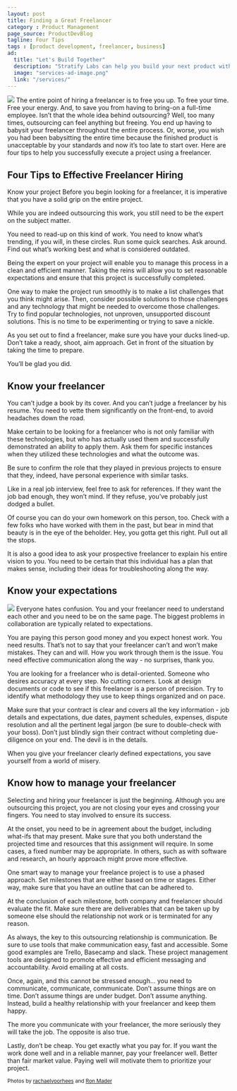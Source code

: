 ```yaml
---
layout: post
title: Finding a Great Freelancer
category : Product Management
page_source: ProductDevBlog
tagline: Four Tips
tags : [product development, freelancer, business]
ad:
  title: "Let's Build Together"
  description: "Stratify Labs can help you build your next product with our expert engineering and consulting services."
  image: "services-ad-image.png"
  link: "/services/"
---
```


<img class="post_image_tall" src="{{ BASE_PATH }}/images/tips.jpg" />
The entire point of hiring a freelancer is to free you up. To free your time.  Free your energy.  And, to save you from having to bring-on a full-time employee.  Isn’t that the whole idea behind outsourcing?  Well, too many times, outsourcing can feel anything but freeing.  You end up having to babysit your freelancer throughout the entire process.  Or, worse, you wish you had been babysitting the entire time because the finished product is unacceptable by your standards and now it’s too late to start over. Here are four tips to help you successfully execute a project using a freelancer.


Four Tips to Effective Freelancer Hiring
-------


Know your project  Before you begin looking for a freelancer, it is imperative that you have a solid grip on the entire project.  


While you are indeed outsourcing this work, you still need to be the expert on the subject matter.  


You need to read-up on this kind of work.  You need to know what’s trending, if you will, in these circles.  Run some quick searches.  Ask around.  Find out what’s working best and what is considered outdated.  



Being the expert on your project will enable you to manage this process in a clean and efficient manner.  Taking the reins will allow you to set reasonable expectations and ensure that this project is successfully completed.  

One way to make the project run smoothly is to make a list challenges that you think might arise.  Then, consider possible solutions to those challenges and any technology that might be needed to overcome those challenges.  Try to find popular technologies, not unproven, unsupported discount solutions.  This is no time to be experimenting or trying to save a nickle.


As you set out to find a freelancer, make sure you have your ducks lined-up.  Don’t take a ready, shoot, aim approach.  Get in front of the situation by taking the time to prepare.


You’ll be glad you did.


Know your freelancer
---------

You can’t judge a book by its cover.  And you can’t judge a freelancer by his resume. You need to vette them significantly on the front-end, to avoid headaches down the road.


Make certain to be looking for a freelancer who is not only familiar with these technologies, but who has actually used them and successfully demonstrated an ability to apply them.  Ask them for specific instances when they utilized these technologies and what the outcome was.


Be sure to confirm the role that they played in previous projects to ensure that they, indeed, have personal experience with similar tasks.  


Like in a real job interview, feel free to ask for references.  If they want the job bad enough, they won’t mind.  If they refuse, you’ve probably just dodged a bullet.


Of course you can do your own homework on this person, too.  Check with a few folks who have worked with them in the past, but bear in mind that beauty is in the eye of the beholder.  Hey, you gotta get this right.  Pull out all the stops.  


It is also a good idea to ask your prospective freelancer to explain his entire vision to you.  You need to be certain that this individual has a plan that makes sense, including their ideas for troubleshooting along the way.


Know your expectations  
---------

<img class="post_image_tall" src="{{ BASE_PATH }}/images/expectations.jpg" />
Everyone hates confusion.  You and your freelancer need to understand each other and you need to be on the same page.  The biggest problems in collaboration are typically related to expectations.


You are paying this person good money and you expect honest work.  You need results.  That’s not to say that your freelancer can’t and won’t make mistakes.  They can and will.  How you work through them is the issue.  You need effective communication along the way - no surprises, thank you.  


You are looking for a freelancer who is detail-oriented.  Someone who desires accuracy at every step.  No cutting corners.  Look at design documents or code to see if this freelancer is a person of precision.  Try to identify what methodology they use to keep things organized and on pace.


Make sure that your contract is clear and covers all the key information - job details and expectations, due dates, payment schedules, expenses, dispute resolution and all the pertinent legal jargon (be sure to double-check with your boss).  Don’t just blindly sign their contract without completing due-diligence on your end.  The devil is in the details.


When you give your freelancer clearly defined expectations, you save yourself from a world of misery.

Know how to manage your freelancer
--------

Selecting and hiring your freelancer is just the beginning.  Although you are outsourcing this project, you are not closing your eyes and crossing your fingers. You need to stay involved to ensure its success.  


At the onset, you need to be in agreement about the budget, including what-ifs that may present.  Make sure that you both understand the projected time and resources that this assignment will require.  In some cases, a fixed number may be appropriate.  In others, such as with software and research, an hourly approach might prove more effective.


One smart way to manage your freelance project is to use a phased approach.  Set milestones that are either based on time or stages.  Either way, make sure that you have an outline that can be adhered to.  


At the conclusion of each milestone, both company and freelancer should evaluate the fit. Make sure there are deliverables that can be taken up by someone else should the relationship not work or is terminated for any reason.


As always, the key to this outsourcing relationship is communication.  Be sure to use tools that make communication easy, fast and accessible.  Some good examples are Trello, Basecamp and slack. These project management tools are designed to promote effective and efficient messaging and accountability.  Avoid emailing at all costs.


Once, again, and this cannot be stressed enough… you need to communicate, communicate, communicate.  Don’t assume things are on time.  Don’t assume things are under budget.  Don’t assume anything.  Instead, build a healthy relationship with your freelancer and keep them happy.


The more you communicate with your freelancer, the more seriously they will take the job.  The opposite is also true.  


Lastly, don’t be cheap. You get exactly what you pay for.  If you want the work done well and in a reliable manner, pay your freelancer well. Better than fair market value. Paying well will motivate them to prioritize your project.

<small>Photos by <a target="_blank" href="https://www.flickr.com/photos/rachaelvoorhees/">rachaelvoorhees</a> and <a target="_blank" href="https://www.flickr.com/photos/planeta/">Ron Mader</a></small>
